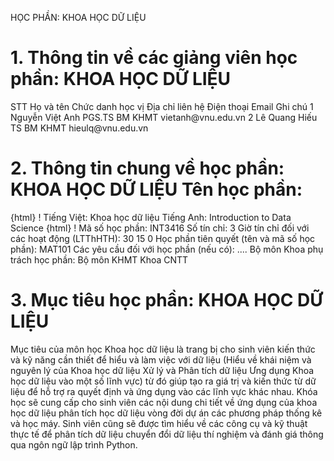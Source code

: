HỌC PHẦN: KHOA HỌC DỮ LIỆU
# 1. Thông tin về các giảng viên học phần: KHOA HỌC DỮ LIỆU
STT Họ và tên Chức danh học vị Địa chỉ liên hệ Điện thoại Email Ghi chú 1 Nguyễn Việt Anh PGS.TS BM KHMT vietanh\@vnu.edu.vn
2 Lê Quang Hiếu TS BM KHMT hieulq\@vnu.edu.vn
# 2. Thông tin chung về học phần: KHOA HỌC DỮ LIỆU Tên học phần:
{html}
! Tiếng Việt: Khoa học dữ liệu Tiếng Anh: Introduction to Data Science
{html}
! Mã số học phần: INT3416 Số tín chỉ: 3 Giờ tín chỉ đối với các hoạt động (LTThHTH): 30 15 0 Học phần tiên quyết (tên và mã số học phần): MAT101 Các yêu cầu đối với học phần (nếu có): \.... Bộ môn Khoa phụ trách học phần: Bộ môn KHMT Khoa CNTT
# 3. Mục tiêu học phần: KHOA HỌC DỮ LIỆU
Mục tiêu của môn học Khoa học dữ liệu là trang bị cho sinh viên kiến thức và kỹ năng cần thiết để hiểu và làm việc với dữ liệu (Hiểu về khái niệm và nguyên lý của Khoa học dữ liệu Xử lý và Phân tích dữ liệu Ưng dụng Khoa học dữ liệu vào một số lĩnh vực) từ đó giúp tạo ra giá trị và kiến thức từ dữ liệu để hỗ trợ ra quyết định và ứng dụng vào các lĩnh vực khác nhau.
Khóa học sẽ cung cấp cho sinh viên các nội dung chi tiết về ứng dụng của khoa học dữ liệu phân tích học dữ liệu vòng đời dự án các phương pháp thống kê và học máy. Sinh viên cũng sẽ được tìm hiểu về các công cụ và kỹ thuật thực tế để phân tích dữ liệu chuyển đổi dữ liệu thí nghiệm và đánh giá thông qua ngôn ngữ lập trình Python.
